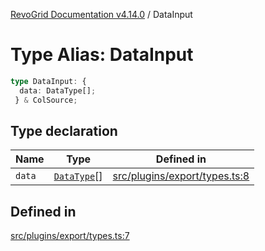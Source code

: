 [RevoGrid Documentation v4.14.0](README.md) / DataInput

# Type Alias: DataInput

```ts
type DataInput: {
  data: DataType[];
 } & ColSource;
```

## Type declaration

| Name | Type | Defined in |
| ------ | ------ | ------ |
| `data` | [`DataType`](TypeAlias.DataType.md)[] | [src/plugins/export/types.ts:8](https://github.com/revolist/revogrid/blob/2b1eda543a592a83efe8431f6a1b419eb9a6f193/src/plugins/export/types.ts#L8) |

## Defined in

[src/plugins/export/types.ts:7](https://github.com/revolist/revogrid/blob/2b1eda543a592a83efe8431f6a1b419eb9a6f193/src/plugins/export/types.ts#L7)
